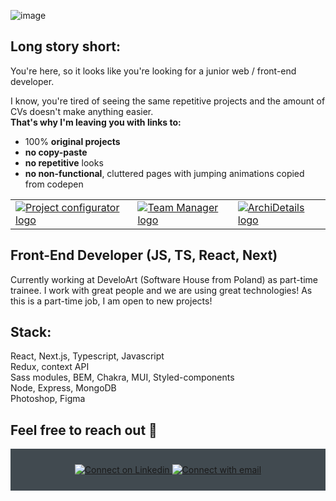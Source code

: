 ![image](https://user-images.githubusercontent.com/109315248/222615792-aea3337b-0c7e-4e84-9dc9-69be067b8472.png)

  ## Long story short:
You're here, so it looks like you're looking for a junior web / front-end developer. 

I know, you're tired of seeing the same repetitive projects and the amount of CVs doesn't make anything easier. <br>
**That's why I'm leaving you with links to:**
- 100% **original projects**
- **no copy-paste**
- **no repetitive** looks
- **no non-functional**, cluttered pages with jumping animations copied from codepen

<table>
  <tr>
    <td valign="top">
      <a href="https://github.com/PioterAndrzejewski/project_configurator_frontend">
        <img src="https://user-images.githubusercontent.com/109315248/222612060-c545e913-e90c-4543-9118-7ec45e43f0b8.png" alt="Project configurator logo">
      </a>
    </td>
    <td valign="top">
      <a href="https://github.com/PioterAndrzejewski/team_manager_frontend">
        <img src="https://user-images.githubusercontent.com/109315248/222612423-666f68f7-e79f-42ed-ba4b-e3b0f22d053d.png" alt="Team Manager logo">
      </a>
    </td>
    <td valign="top">
      <a href="https://github.com/PioterAndrzejewski/archi-details">
        <img src="https://user-images.githubusercontent.com/109315248/222613914-2907da8b-d63b-410c-9b50-5946e3e2964c.png" alt="ArchiDetails logo">
      </a>
    </td>
  </tr>
</table>

## Front-End Developer (JS, TS, React, Next)

Currently working at DeveloArt (Software House from Poland) as part-time trainee. I work with great people and we are using great technologies! 
As this is a part-time job, I am open to new projects!



  ## Stack: 
React, Next.js, Typescript, Javascript<br>
Redux, context API<br>
Sass modules, BEM, Chakra, MUI, Styled-components<br>
Node, Express, MongoDB<br>
Photoshop, Figma<br>


  ##  Feel free to reach out 💬

<div align="center" style="background:#414a50; padding: 25px 0;">
     <a href="https://www.linkedin.com/in/piotr-andrzejewski-6241751a3/">
        <img src="https://raw.githubusercontent.com/Iwi4a/iwi4a/master/assets/linkedin.svg" alt="Connect on Linkedin">
    </a>
    <a href="mailto:p.andrzejewski@outlook.com">
        <img src="https://user-images.githubusercontent.com/109315248/222614744-0efa4174-693f-481c-baf0-d4f96e01730e.png" alt="Connect with email">
    </a>
</div>

